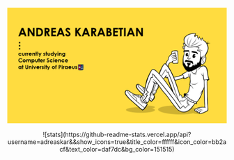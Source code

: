 ![me](https://github.com/adreaskar/images/blob/master/me.jpg)

<center> ![stats](https://github-readme-stats.vercel.app/api?username=adreaskar&&show_icons=true&title_color=ffffff&icon_color=bb2acf&text_color=daf7dc&bg_color=151515) </center>

<!--
**adreaskar/adreaskar** is a ✨ _special_ ✨ repository because its `README.md` (this file) appears on your GitHub profile.

Here are some ideas to get you started:

- 🔭 I’m currently working on ...
- 🌱 I’m currently learning ...
- 👯 I’m looking to collaborate on ...
- 🤔 I’m looking for help with ...
- 💬 Ask me about ...
- 📫 How to reach me: ...
- 😄 Pronouns: ...
- ⚡ Fun fact: ...
-->
